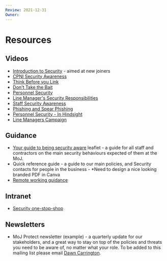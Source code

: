 ```yaml
---
Review: 2021-12-31
Owner:
---
```


# Resources

## Videos

- [Introduction to Security](https://www.youtube.com/watch?v=qEaShCoMo_4) - aimed at new joiners
- [CPNI Security Awareness](https://youtu.be/2sh4BIaF6gg)
- [Think Before you Link](https://www.youtube.com/watch?v=E1F82y_EDTY)
- [Don't Take the Bait](https://www.youtube.com/watch?v=ygON2B9-xTw)
- [Personnel Security](https://www.youtube.com/watch?v=7h4kn46EcO4)
- [Line Manager's Security Responsibilities](https://www.youtube.com/watch?v=YlrHXXWwFlg&t=14s)
- [Staff Security Awareness](https://youtu.be/2sh4BIaF6gg)
- [Phishing and Spear Phishing](https://www.youtube.com/watch?v=ygON2B9-xTw)
- [Personnel Security - In Hindsight](https://www.youtube.com/watch?v=7h4kn46EcO4)
- [Line Managers Campaign](https://www.youtube.com/watch?v=YlrHXXWwFlg&amp;t=14s)

## Guidance

- [Your guide to being security aware](https://intranet.justice.gov.uk/documents/2020/04/your-guide-to-being-security-aware.pdf) leaflet - a guide for all staff and contractors on the main security behaviours expected of them at the MoJ.
- Quick reference guide - a guide to our main policies, and Security contacts for people in the business - *Need to design a nice looking branded PDF in Canva
- [Remote working guidance](https://intranet.justice.gov.uk/guidance/security/emergencies/coronavirus-guidance/security/)

## Intranet

- [Security one-stop-shop](https://intranet.justice.gov.uk/guidance/security/)

## Newsletters

- MoJ Protect newsletter (example) - a quarterly update for our stakeholders, and a great way to stay on top of the policies and threats you need to be aware of, no matter what your role. To be added to this mailing list please email [Dawn Carrington](mailto:dawn.carrington@justice.gov.uk).
